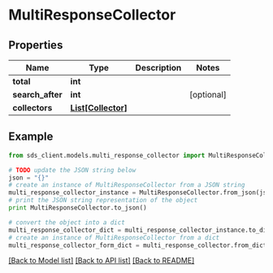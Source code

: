 # MultiResponseCollector


## Properties
Name | Type | Description | Notes
------------ | ------------- | ------------- | -------------
**total** | **int** |  | 
**search_after** | **int** |  | [optional] 
**collectors** | [**List[Collector]**](Collector.md) |  | 

## Example

```python
from sds_client.models.multi_response_collector import MultiResponseCollector

# TODO update the JSON string below
json = "{}"
# create an instance of MultiResponseCollector from a JSON string
multi_response_collector_instance = MultiResponseCollector.from_json(json)
# print the JSON string representation of the object
print MultiResponseCollector.to_json()

# convert the object into a dict
multi_response_collector_dict = multi_response_collector_instance.to_dict()
# create an instance of MultiResponseCollector from a dict
multi_response_collector_form_dict = multi_response_collector.from_dict(multi_response_collector_dict)
```
[[Back to Model list]](../README.md#documentation-for-models) [[Back to API list]](../README.md#documentation-for-api-endpoints) [[Back to README]](../README.md)


